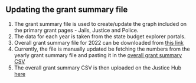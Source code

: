 ## Updating the grant summary file

1. The grant summary file is used to create/update the graph included on the primary grant pages - Jails, Justice and Police. 
2. The data for each year is taken from the state budget explorer portals.
3. Overall grant summary file for 2022 can be downloaded from [this link](https://assam2022.openbudgetsindia.org/en/expenditure/summary/)
4. Currently, the file is manually updated be fetching the numbers from the yearly grant summary file and pasting it in the [overall grant summary CSV](docs/assam-grant-summary-overall.csv)
5. The overall grant summary CSV is then uploaded on the Justice Hub [here](https://justicehub.in/dataset/budgets-for-justice-assam/resource/9760b0ed-3f7a-40d1-8d35-ed8e0e7eed95) 